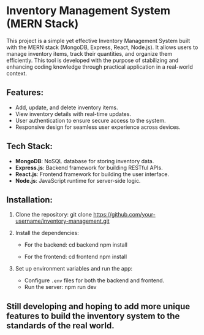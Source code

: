# Inventory Management System (MERN Stack)

This project is a simple yet effective Inventory Management System built with the MERN stack (MongoDB, Express, React, Node.js). It allows users to manage inventory items, track their quantities, and organize them efficiently. This tool is developed with the purpose of stabilizing and enhancing coding knowledge through practical application in a real-world context.

## Features:
- Add, update, and delete inventory items.
- View inventory details with real-time updates.
- User authentication to ensure secure access to the system.
- Responsive design for seamless user experience across devices.

## Tech Stack:
- **MongoDB**: NoSQL database for storing inventory data.
- **Express.js**: Backend framework for building RESTful APIs.
- **React.js**: Frontend framework for building the user interface.
- **Node.js**: JavaScript runtime for server-side logic.

## Installation:

1. Clone the repository:
   git clone https://github.com/your-username/inventory-management.git
   
   
2. Install the dependencies:
   - For the backend:
     cd backend
     npm install
     
   - For the frontend:
     cd frontend
     npm install
     

3. Set up environment variables and run the app:
   - Configure `.env` files for both the backend and frontend.
   - Run the server:
       npm run dev

## Still developing and hoping to add more unique features to build the inventory system to the standards of the real world.
